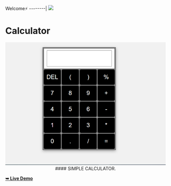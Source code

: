 Welcome⚡
--------|
![](https://media.tenor.com/iVCiM9W7cvYAAAAd/welcome.gif)
# Calculator
<p align="center"><img src="https://github.com/U7P4L-IN/calculator/blob/main/220402345-49be58ae-89cb-4640-ac72-65e73a5b1b5c.png">
#### SIMPLE CALCULATOR.

<a href="https://u7p4l-in.github.io/calculator/"><strong>➥ Live Demo</strong></a>
